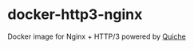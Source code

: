 # docker-http3-nginx
Docker image for Nginx + HTTP/3 powered by [Quiche](https://github.com/cloudflare/quiche)
